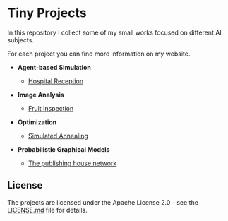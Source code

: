# Tiny Projects

In this repository I collect some of my small works focused on different AI subjects.

For each project you can find more information on my website.

* **Agent-based Simulation**
  * [Hospital Reception](https://eleonoramisino.altervista.org/hospital-reception/)

* **Image Analysis**
  * [Fruit Inspection](https://eleonoramisino.altervista.org/fruit-inspection/)

* **Optimization**
  * [Simulated Annealing](https://eleonoramisino.altervista.org/simulated-annealing/)
  
* **Probabilistic Graphical Models**
  * [The publishing house network](https://eleonoramisino.altervista.org/the-publishing-house-network/)


## License
The projects are licensed under the Apache License 2.0 - see the [LICENSE.md](https://github.com/EleMisi/TinyProjects/blob/master/LICENSE) file for details.

